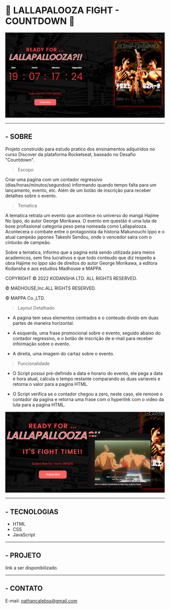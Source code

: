 # 🥊 LALLAPALOOZA FIGHT - COUNTDOWN 🥊

![preview](./.github/preview_initial.png)
________________________________
## - SOBRE

Projeto construído para estudo pratico dos ensinamentos adquiridos no curso Discover da plataforma Rocketseat, baseado no Desafio "Countdown".

> Escopo

Criar uma pagina com um contador regressivo (dias/horas/minutos/segundos) informando quando tempo falta para um lançamento, evento, etc. Além de um botão de inscrição para receber detalhes sobre o evento.

> Tematica

A tematica retrata um evento que acontece no universo do mangá Hajime No Ippo, do autor George Morikawa. O evento em questão é uma luta de boxe profissional categoria peso pena nomeada como Lallapalooza. Acontecera o combate entre o protagonista da historia Makunouchi Ippo e o atual campeão japones Takeshi Sendou, onde o vencedor saira com o cinturão de campeão.

Sobre a tematica, informo que a pagina está sendo utilizada para meios academicos, sem fins lucrativos e que todo conteudo que diz respeito a obra Hajime no Ippo são de direitos do autor George Morikawa, a editora Kodansha e aos estudios Madhouse e MAPPA

COPYRIGHT © 2022 KODANSHA LTD. ALL RIGHTS RESERVED.

© MADHOUSE,Inc.ALL RIGHTS RESERVED.

© MAPPA Co.,LTD.


> Layout Detalhado

* A pagina tem seus elementos centrados e o conteudo divido em duas partes de maneira horizontal.

* A esquerda, uma frase promocional sobre o evento, seguido abaixo do contador regressivo, e o botão de inscrição de e-mail para receber informação sobre o evento.

* A direita, uma imagem do cartaz sobre o evento.

> Funcionalidade

* O Script possui pré-definido a data e horario do evento, ele pega a data e hora atual, calcula o tempo restante comparando as duas variaveis e retorna o valor para a pagina HTML.

* O Script verifica se o contador chegou a zero, neste caso, ele remove o contador da pagina e retorna uma frase com o hyperlink com o video da luta para a pagina HTML.

![preview](./.github/preview_final.png)

________________________________
## - TECNOLOGIAS

- HTML
- CSS
- JavaScript
________________________________
## - PROJETO

link a ser disponibilizado.
________________________________
## - CONTATO

E-mail: nathancalebss@gmail.com
